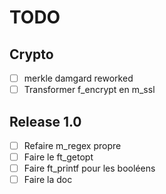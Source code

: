 # TODO

## Crypto

 - [ ] merkle damgard reworked
 - [ ] Transformer f_encrypt en m_ssl

## Release 1.0

 - [ ] Refaire m_regex propre
 - [ ] Faire le ft\_getopt
 - [ ] Faire ft_printf pour les booléens
 - [ ] Faire la doc
